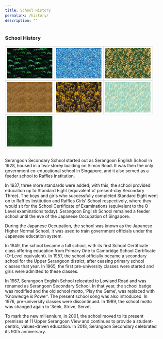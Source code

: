 ```yaml
---
title: School History
permalink: /history/
description: ""
---
```

### School History

<img src="/images/Sample%20Images/number1.png" style="width:150px; height:100px; border:0.5px solid Gainsboro; padding: 5px; Float: Left">

<img src="/images/Sample%20Images/number2.png" style="width:150px; height:100px; border:0.5px solid Gainsboro; padding: 5px; Float: Left">

<img src="/images/Sample%20Images/number3.png" style="width:150px; height:100px; border:0.5px solid Gainsboro; padding: 5px; Float: Left">

<img src="/images/Sample%20Images/number4.png" style="width:150px; height:100px; border:0.5px solid Gainsboro; padding: 5px; Float: Left">

<img src="/images/Sample%20Images/number5.png" style="width:150px; height:100px; border:0.5px solid Gainsboro; padding: 5px; Float: Left">

<img src="/images/Sample%20Images/number6.png" style="width:150px; height:100px; border:0.5px solid Gainsboro; padding: 5px; Float: Left">

<img src="/images/Sample%20Images/number7.png" style="width:150px; height:100px; border:0.5px solid Gainsboro; padding: 5px; Float: Left">

<p style="clear: both;">
	
<br>

Serangoon Secondary School started out as Serangoon English School in 1928, housed in a two-storey building on Simon Road. It was then the only government co-educational school in Singapore, and it also served as a feeder school to Raffles Institution.

In 1937, three more standards were added; with this, the school provided education up to Standard Eight (equivalent of present-day Secondary Three). The boys and girls who successfully completed Standard Eight went on to Raffles Institution and Raffles Girls’ School respectively, where they would sit for the School Certificate of Examinations (equivalent to the O-Level examinations today). Serangoon English School remained a feeder school until the eve of the Japanese Occupation of Singapore.

During the Japanese Occupation, the school was known as the Japanese Higher Normal School. It was used to train government officials under the Japanese education system.

In 1949, the school became a full school, with its first School Certificate class offering education from Primary One to Cambridge School Certificate (O-Level equivalent). In 1957, the school officially became a secondary school for the Upper Serangoon district, after ceasing primary school classes that year. In 1965, the first pre-university classes were started and girls were admitted to these classes.

In 1967, Serangoon English School relocated to Lowland Road and was renamed as Serangoon Secondary School. In that year, the school badge was modified and the old school motto, ‘Play the Game’, was replaced with ‘Knowledge is Power’. The present school song was also introduced. In 1976, pre-university classes were discontinued. In 1989, the school motto was changed again to ‘Seek, Strive, Serve’.

To mark the new millennium, in 2001, the school moved to its present premises at 11 Upper Serangoon View and continues to provide a student-centric, values-driven education. In 2018, Serangoon Secondary celebrated its 90th anniversary.